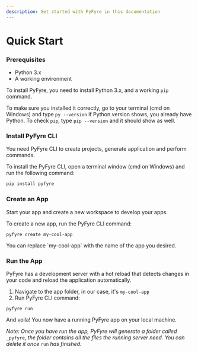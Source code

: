 ```yaml
---
description: Get started with PyFyre in this documentation
---
```


# Quick Start

### Prerequisites

* Python 3.x
* A working environment

To install PyFyre, you need to install Python 3.x, and a working `pip` command.

To make sure you installed it correctly, go to your terminal (cmd on Windows) and type `py --version` if Python version shows, you already have Python. To check `pip`, type `pip --version` and it should show as well.

### Install PyFyre CLI

You need PyFyre CLI to create projects, generate application and perform commands.

To install the PyFyre CLI, open a terminal window (cmd on Windows) and run the following command:

```bash
pip install pyfyre
```

### Create an App

Start your app and create a new workspace to develop your apps.

To create a new app, run the PyFyre CLI command:

```
pyfyre create my-cool-app
```

You can replace \`my-cool-app\` with the name of the app you desired.

### Run the App

PyFyre has a development server with a hot reload that detects changes in your code and reload the application automatically.

1. Navigate to the app folder, in our case, it's `my-cool-app`
2. Run PyFyre CLI command:

```
pyfyre run
```

And voila! You now have a running PyFyre app on your local machine.

_Note: Once you have run the app, PyFyre will generate a folder called_ `_pyfyre`_, the folder contains all the files the running server need. You can delete it once_ `run` _has finished._
